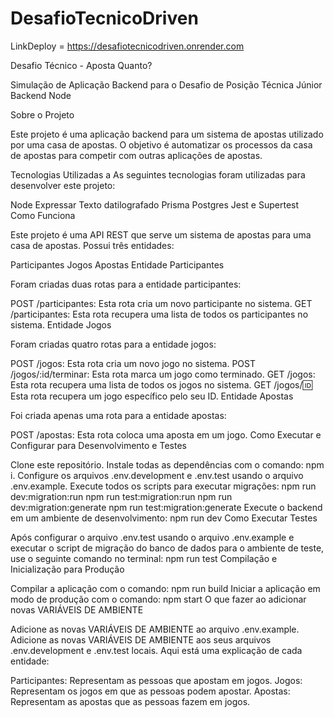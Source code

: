 # DesafioTecnicoDriven
LinkDeploy = https://desafiotecnicodriven.onrender.com

Desafio Técnico - Aposta Quanto?

Simulação de Aplicação Backend para o Desafio de Posição Técnica Júnior Backend Node

Sobre o Projeto

Este projeto é uma aplicação backend para um sistema de apostas utilizado por uma casa de apostas. O objetivo é automatizar os processos da casa de apostas para competir com outras aplicações de apostas.

Tecnologias Utilizadas
a
As seguintes tecnologias foram utilizadas para desenvolver este projeto:

Node
Expressar
Texto datilografado
Prisma
Postgres
Jest e Supertest
Como Funciona

Este projeto é uma API REST que serve um sistema de apostas para uma casa de apostas. Possui três entidades:

Participantes
Jogos
Apostas
Entidade Participantes

Foram criadas duas rotas para a entidade participantes:

POST /participantes: Esta rota cria um novo participante no sistema.
GET /participantes: Esta rota recupera uma lista de todos os participantes no sistema.
Entidade Jogos

Foram criadas quatro rotas para a entidade jogos:

POST /jogos: Esta rota cria um novo jogo no sistema.
POST /jogos/:id/terminar: Esta rota marca um jogo como terminado.
GET /jogos: Esta rota recupera uma lista de todos os jogos no sistema.
GET /jogos/:id: Esta rota recupera um jogo específico pelo seu ID.
Entidade Apostas

Foi criada apenas uma rota para a entidade apostas:

POST /apostas: Esta rota coloca uma aposta em um jogo.
Como Executar e Configurar para Desenvolvimento e Testes

Clone este repositório.
Instale todas as dependências com o comando: npm i.
Configure os arquivos .env.development e .env.test usando o arquivo .env.example.
Execute todos os scripts para executar migrações:
npm run dev:migration:run
npm run test:migration:run
npm run dev:migration:generate
npm run test:migration:generate
Execute o backend em um ambiente de desenvolvimento: npm run dev
Como Executar Testes

Após configurar o arquivo .env.test usando o arquivo .env.example e executar o script de migração do banco de dados para o ambiente de teste, use o seguinte comando no terminal: npm run test
Compilação e Inicialização para Produção

Compilar a aplicação com o comando: npm run build
Iniciar a aplicação em modo de produção com o comando: npm start
O que fazer ao adicionar novas VARIÁVEIS DE AMBIENTE

Adicione as novas VARIÁVEIS DE AMBIENTE ao arquivo .env.example.
Adicione as novas VARIÁVEIS DE AMBIENTE aos seus arquivos .env.development e .env.test locais.
Aqui está uma explicação de cada entidade:

Participantes: Representam as pessoas que apostam em jogos.
Jogos: Representam os jogos em que as pessoas podem apostar.
Apostas: Representam as apostas que as pessoas fazem em jogos.